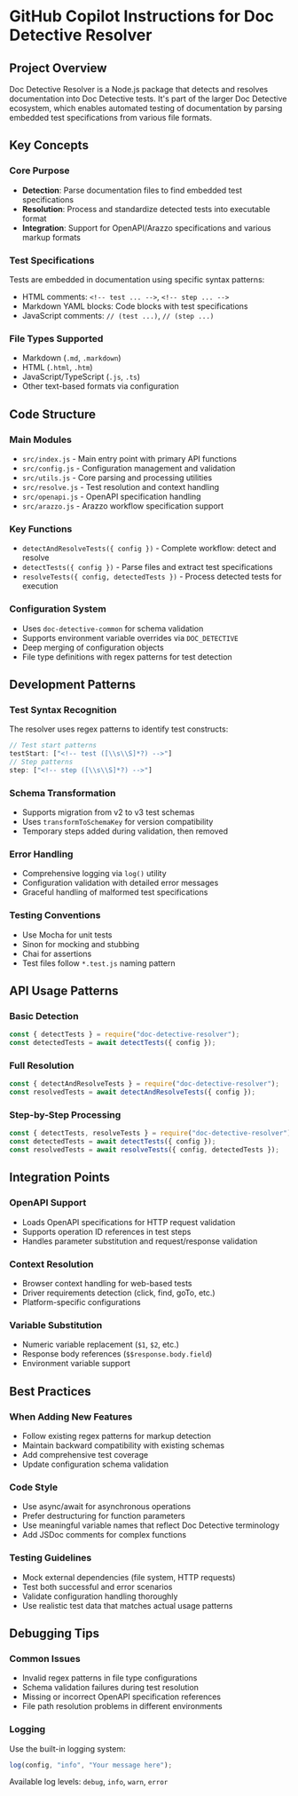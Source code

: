 # GitHub Copilot Instructions for Doc Detective Resolver

## Project Overview

Doc Detective Resolver is a Node.js package that detects and resolves documentation into Doc Detective tests. It's part of the larger Doc Detective ecosystem, which enables automated testing of documentation by parsing embedded test specifications from various file formats.

## Key Concepts

### Core Purpose
- **Detection**: Parse documentation files to find embedded test specifications
- **Resolution**: Process and standardize detected tests into executable format
- **Integration**: Support for OpenAPI/Arazzo specifications and various markup formats

### Test Specifications
Tests are embedded in documentation using specific syntax patterns:
- HTML comments: `<!-- test ... -->`, `<!-- step ... -->`
- Markdown YAML blocks: Code blocks with test specifications
- JavaScript comments: `// (test ...)`, `// (step ...)`

### File Types Supported
- Markdown (`.md`, `.markdown`)
- HTML (`.html`, `.htm`)
- JavaScript/TypeScript (`.js`, `.ts`)
- Other text-based formats via configuration

## Code Structure

### Main Modules
- `src/index.js` - Main entry point with primary API functions
- `src/config.js` - Configuration management and validation
- `src/utils.js` - Core parsing and processing utilities
- `src/resolve.js` - Test resolution and context handling
- `src/openapi.js` - OpenAPI specification handling
- `src/arazzo.js` - Arazzo workflow specification support

### Key Functions
- `detectAndResolveTests({ config })` - Complete workflow: detect and resolve
- `detectTests({ config })` - Parse files and extract test specifications
- `resolveTests({ config, detectedTests })` - Process detected tests for execution

### Configuration System
- Uses `doc-detective-common` for schema validation
- Supports environment variable overrides via `DOC_DETECTIVE`
- Deep merging of configuration objects
- File type definitions with regex patterns for test detection

## Development Patterns

### Test Syntax Recognition
The resolver uses regex patterns to identify test constructs:
```javascript
// Test start patterns
testStart: ["<!-- test ([\\s\\S]*?) -->"]
// Step patterns  
step: ["<!-- step ([\\s\\S]*?) -->"]
```

### Schema Transformation
- Supports migration from v2 to v3 test schemas
- Uses `transformToSchemaKey` for version compatibility
- Temporary steps added during validation, then removed

### Error Handling
- Comprehensive logging via `log()` utility
- Configuration validation with detailed error messages
- Graceful handling of malformed test specifications

### Testing Conventions
- Use Mocha for unit tests
- Sinon for mocking and stubbing
- Chai for assertions
- Test files follow `*.test.js` naming pattern

## API Usage Patterns

### Basic Detection
```javascript
const { detectTests } = require("doc-detective-resolver");
const detectedTests = await detectTests({ config });
```

### Full Resolution
```javascript
const { detectAndResolveTests } = require("doc-detective-resolver");
const resolvedTests = await detectAndResolveTests({ config });
```

### Step-by-Step Processing
```javascript
const { detectTests, resolveTests } = require("doc-detective-resolver");
const detectedTests = await detectTests({ config });
const resolvedTests = await resolveTests({ config, detectedTests });
```

## Integration Points

### OpenAPI Support
- Loads OpenAPI specifications for HTTP request validation
- Supports operation ID references in test steps
- Handles parameter substitution and request/response validation

### Context Resolution
- Browser context handling for web-based tests
- Driver requirements detection (click, find, goTo, etc.)
- Platform-specific configurations

### Variable Substitution
- Numeric variable replacement (`$1`, `$2`, etc.)
- Response body references (`$$response.body.field`)
- Environment variable support

## Best Practices

### When Adding New Features
- Follow existing regex patterns for markup detection
- Maintain backward compatibility with existing schemas
- Add comprehensive test coverage
- Update configuration schema validation

### Code Style
- Use async/await for asynchronous operations
- Prefer destructuring for function parameters
- Use meaningful variable names that reflect Doc Detective terminology
- Add JSDoc comments for complex functions

### Testing Guidelines
- Mock external dependencies (file system, HTTP requests)
- Test both successful and error scenarios
- Validate configuration handling thoroughly
- Use realistic test data that matches actual usage patterns

## Debugging Tips

### Common Issues
- Invalid regex patterns in file type configurations
- Schema validation failures during test resolution
- Missing or incorrect OpenAPI specification references
- File path resolution problems in different environments

### Logging
Use the built-in logging system:
```javascript
log(config, "info", "Your message here");
```

Available log levels: `debug`, `info`, `warn`, `error`